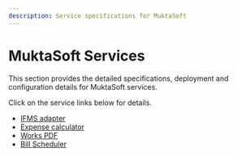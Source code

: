 ```yaml
---
description: Service specifications for MuktaSoft
---
```


# MuktaSoft Services

This section provides the detailed specifications, deployment and configuration details for MuktaSoft services.

Click on the service links below for details.

* [IFMS adapter](ifms-adapter.md)
* [Expense calculator](expense-calculator.md)
* [Works PDF](works-pdf.md)
* [Bill Scheduler](bill-scheduler.md)

